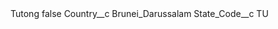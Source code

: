 <?xml version="1.0" encoding="UTF-8"?>
<CustomMetadata xmlns="http://soap.sforce.com/2006/04/metadata" xmlns:xsi="http://www.w3.org/2001/XMLSchema-instance" xmlns:xsd="http://www.w3.org/2001/XMLSchema">
    <label>Tutong</label>
    <protected>false</protected>
    <values>
        <field>Country__c</field>
        <value xsi:type="xsd:string">Brunei_Darussalam</value>
    </values>
    <values>
        <field>State_Code__c</field>
        <value xsi:type="xsd:string">TU</value>
    </values>
</CustomMetadata>
